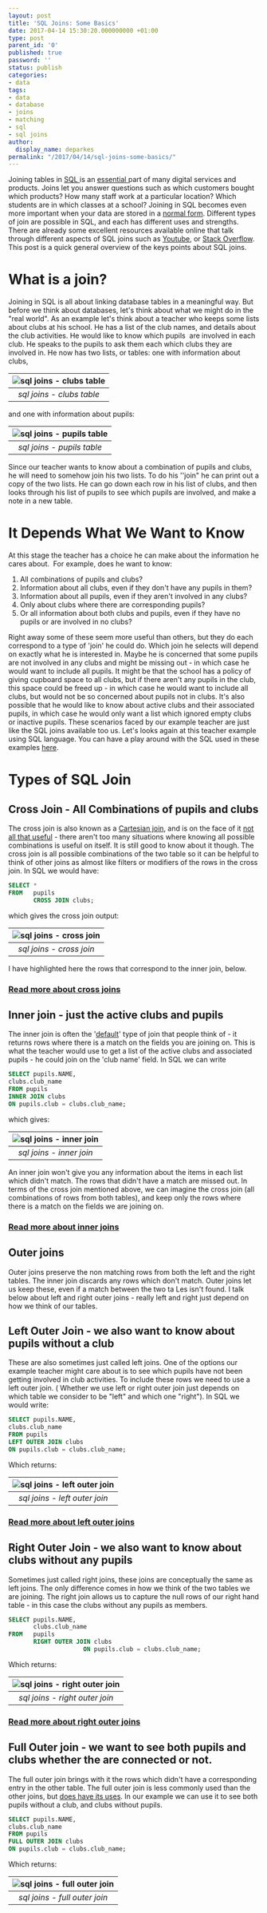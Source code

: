 ```yaml
---
layout: post
title: 'SQL Joins: Some Basics'
date: 2017-04-14 15:30:20.000000000 +01:00
type: post
parent_id: '0'
published: true
password: ''
status: publish
categories:
- data
tags:
- data
- database
- joins
- matching
- sql
- sql joins
author:
  display_name: deparkes
permalink: "/2017/04/14/sql-joins-some-basics/"
---
```

Joining tables in <a href="https://en.wikipedia.org/wiki/SQL">SQL </a>is an <a href="https://www.linkedin.com/pulse/why-you-should-learn-sql-brewster-knowlton">essential </a>part of many digital services and products. Joins let you answer questions such as which customers bought which products? How many staff work at a particular location? Which students are in which classes at a school? Joining in SQL becomes even more important when your data are stored in a <a href="https://en.wikipedia.org/wiki/Database_normalization">normal form</a>.
Different types of join are possible in SQL, and each has different uses and strengths. There are already some excellent resources available online that talk through different aspects of SQL joins such as <a href="https://www.youtube.com/watch?v=SmDZaH855qE">Youtube</a>, or <a href="https://stackoverflow.com/questions/38549/what-is-the-difference-between-inner-join-and-outer-join">Stack Overflow</a>.  This post is a quick general overview of the keys points about SQL joins.
<h1><strong>What is a join?</strong></h1>
Joining in SQL is all about linking database tables in a meaningful way. But before we think about databases, let's think about what we might do in the "real world".
As an example let's think about a teacher who keeps some lists about clubs at his school. He has a list of the club names, and details about the club activities. He would like to know which pupils  are involved in each  club. He speaks to the pupils to ask them each which clubs they are involved in. He now has two lists, or tables:
one with information about clubs,

| ![sql joins - clubs table]({{site.baseurl}}/assets/2017/04/clubs.png) |
|:--:|
| *sql joins - clubs table* |

and one with information about pupils:

| ![sql joins - pupils table]({{site.baseurl}}/assets/2017/04/pupils.png) |
|:--:|
| *sql joins - pupils table* |

Since our teacher wants to know about a combination of pupils and clubs, he will need to somehow join his two lists. To do his ''join" he can print out a copy of the two lists. He can go down each row in his list of clubs, and then looks through his list of pupils to see which pupils are involved, and make a note in a new table.
<h1>It Depends What We Want to Know</h1>
At this stage the teacher has a choice he can make about the information he cares about.  For example, does he want to know:
<ol>
<li>All combinations of pupils and clubs?</li>
<li>Information about all clubs, even if they don't have any pupils in them?</li>
<li>Information about all pupils, even if they aren't involved in any clubs?</li>
<li>Only about clubs where there are corresponding pupils?</li>
<li>Or all information about both clubs and pupils, even if they have no pupils or are involved in no clubs?</li>
</ol>
Right away some of these seem more useful than others, but they do each correspond to a type of 'join' he could do. Which join he selects will depend on exactly what he is interested in.
Maybe he is concerned that some pupils are not involved in any clubs and might be missing out - in which case he would want to include all pupils.
It might be that the school has a policy of giving cupboard space to all clubs, but if there aren't any pupils in the club, this space could be freed up - in which case he would want to include all clubs, but would not be so concerned about pupils not in clubs.
It's also possible that he would like to know about active clubs and their associated pupils, in which case he would only want a list which ignored empty clubs or inactive pupils.
These scenarios faced by our example teacher are just like the SQL joins available too us. Let's looks again at this teacher example using SQL language.
You can have a play around with the SQL used in these examples <a href="https://rextester.com/WGJXL98567">here</a>.
<h1>Types of SQL Join</h1>
<h2><strong>Cross Join - All Combinations of pupils and clubs</strong></h2>
The cross join is also known as a <a href="https://www.tutorialspoint.com/sql/sql-cartesian-joins.htm">Cartesian join</a>, and is on the face of it <a href="https://stackoverflow.com/questions/2380194/where-are-cartesian-joins-used-in-real-life">not all that useful</a> - there aren't too many situations where knowing all possible combinations is useful on itself. It is still good to know about it though. The cross join is all possible combinations of the two table so it can be helpful to think of other joins as almost like filters or modifiers of the rows in the cross join.
In SQL we would have:

```sql
SELECT *
FROM   pupils
       CROSS JOIN clubs;
```

which gives the cross join output:

| ![sql joins - cross join]({{site.baseurl}}/assets/2017/04/cross_join.png) |
|:--:|
| *sql joins - cross join* |

I have highlighted here the rows that correspond to the inner join, below.
<h3><a href="https://www.sqlguides.com/sql_cross_join.php">Read more about cross joins</a></h3>
<h2><strong>Inner join - just the active clubs and pupils</strong></h2>
The inner join is often the '<a href="https://stackoverflow.com/questions/565620/difference-between-join-and-inner-join">default</a>' type of join that people think of - it returns rows where there is a match on the fields you are joining on. This is what the teacher would use to get a list of the active clubs and associated pupils - he could join on the 'club name' field.
In SQL we can write

```sql
SELECT pupils.NAME,
clubs.club_name
FROM pupils
INNER JOIN clubs
ON pupils.club = clubs.club_name;
```

which gives:

| ![sql joins - inner join]({{site.baseurl}}/assets/2017/04/inner_join.png) |
|:--:|
| *sql joins - inner join* |

An inner join won't give you any information about the items in each list which didn't match. The rows that didn't have a match are missed out.
In terms of the cross join mentioned above, we can imagine the cross join (all combinations of rows from both tables), and keep only the rows where there is a match on the fields we are joining on.
<h3><a href="https://www.w3schools.com/sql/sql_join_inner.asp">Read more about inner joins</a></h3>
<h2><strong>Outer joins</strong></h2>
Outer joins preserve the non matching rows from both the left and the right tables. The inner join discards any rows which don't match. Outer joins let us keep these, even if a match between the two ta Les isn't found. I talk below about left and right outer joins - really left and right just depend on how we think of our tables.
<h2><strong>Left Outer Join - we also want to know about pupils without a club
</strong></h2>
These are also sometimes just called left joins. One of the options our example teacher might care about is to see which pupils have not been getting involved in club activities. To include these rows we need to use a left outer join. ( Whether we use left or right outer join just depends on which table we consider to be "left" and which one "right").
In SQL we would write:

```sql
SELECT pupils.NAME,
clubs.club_name
FROM pupils
LEFT OUTER JOIN clubs
ON pupils.club = clubs.club_name;
```


Which returns:

| ![sql joins - left outer join]({{site.baseurl}}/assets/2017/04/left_outer_join.png) |
|:--:|
| *sql joins - left outer join* |

<h3><a href="https://www.dofactory.com/sql/left-outer-join">Read more about left outer joins</a></h3>
<h2><strong>Right Outer Join - we also want to know about clubs without any pupils
</strong></h2>
Sometimes​ just called right joins, these joins are conceptually the same as left joins. The only difference comes in how we think of the two tables we are joining. The right join allows us to capture the null rows of our right hand table - in this case the clubs without any pupils as members.

```sql
SELECT pupils.NAME,
       clubs.club_name
FROM   pupils
       RIGHT OUTER JOIN clubs
                     ON pupils.club = clubs.club_name;
```

Which returns:

| ![sql joins - right outer join]({{site.baseurl}}/assets/2017/04/right_outer_join.png) |
|:--:|
| *sql joins - right outer join* |

<h3><a href="https://www.w3schools.com/sql/sql_join_right.asp">Read more about right outer joins</a></h3>
<h2><strong>Full Outer join - we want to see both pupils and clubs whether the are connected or not.</strong></h2>
The full outer join brings with it the rows which didn't have a corresponding entry in the other table. The full outer join is less commonly used than the other joins, but <a href="https://stackoverflow.com/questions/2094793/when-is-a-good-situation-to-use-a-full-outer-join">does have its uses</a>. In our example we can use it to see both pupils without a club, and clubs without pupils.

```sql
SELECT pupils.NAME,
clubs.club_name
FROM pupils
FULL OUTER JOIN clubs
ON pupils.club = clubs.club_name;
```

Which returns:

| ![sql joins - full outer join]({{site.baseurl}}/assets/2017/04/full_outer_join.png) |
|:--:|
| *sql joins - full outer join* |
